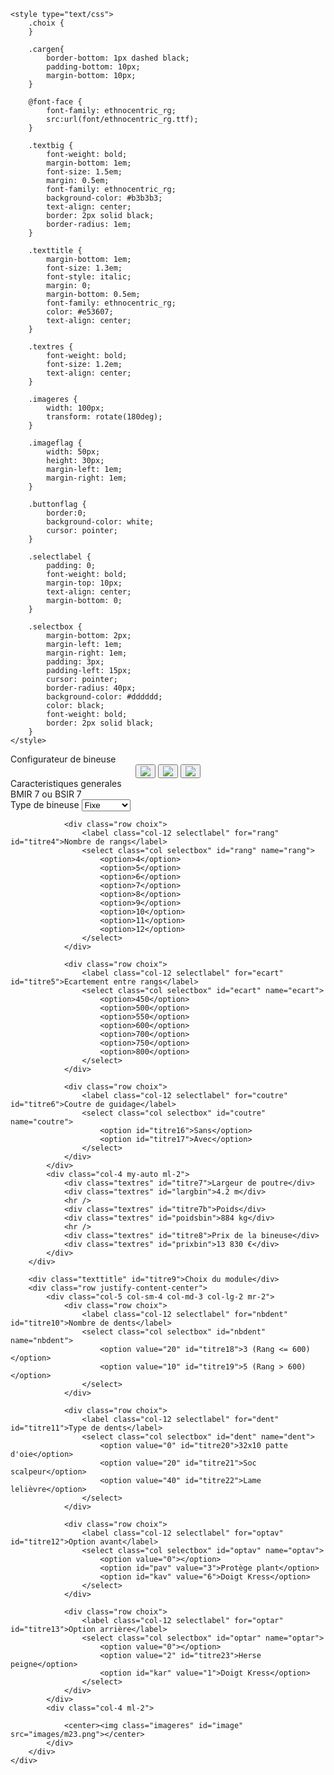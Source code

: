 <!DOCTYPE html>
<html>
<head>
	<meta charset="utf-8">
	<meta name="viewport" content="width=device width, initial-scale=1">
	<title>Configurateur de bineuse</title>
	<link rel="stylesheet" href="https://maxcdn.bootstrapcdn.com/bootstrap/4.0.0/css/bootstrap.min.css" integrity="sha384-Gn5384xqQ1aoWXA+058RXPxPg6fy4IWvTNh0E263XmFcJlSAwiGgFAW/dAiS6JXm" crossorigin="anonymous">
	<script src="https://code.jquery.com/jquery-3.2.1.slim.min.js" integrity="sha384-KJ3o2DKtIkvYIK3UENzmM7KCkRr/rE9/Qpg6aAZGJwFDMVNA/GpGFF93hXpG5KkN" crossorigin="anonymous"></script>
	<script src="https://cdnjs.cloudflare.com/ajax/libs/popper.js/1.12.9/umd/popper.min.js" integrity="sha384-ApNbgh9B+Y1QKtv3Rn7W3mgPxhU9K/ScQsAP7hUibX39j7fakFPskvXusvfa0b4Q" crossorigin="anonymous"></script>
	<script src="https://maxcdn.bootstrapcdn.com/bootstrap/4.0.0/js/bootstrap.min.js" integrity="sha384-JZR6Spejh4U02d8jOt6vLEHfe/JQGiRRSQQxSfFWpi1MquVdAyjUar5+76PVCmYl" crossorigin="anonymous"></script>
	<script src="https://ajax.googleapis.com/ajax/libs/jquery/3.5.0/jquery.min.js"></script>

	<style type="text/css">
		.choix {
		}

		.cargen{
			border-bottom: 1px dashed black;
			padding-bottom: 10px;
			margin-bottom: 10px;
		}

		@font-face {
			font-family: ethnocentric_rg;
			src:url(font/ethnocentric_rg.ttf);
		}

		.textbig {
			font-weight: bold;
			margin-bottom: 1em;
			font-size: 1.5em;
			margin: 0.5em;
			font-family: ethnocentric_rg;
			background-color: #b3b3b3;
			text-align: center;
			border: 2px solid black;
			border-radius: 1em;
		}

		.texttitle {
			margin-bottom: 1em;
			font-size: 1.3em;
			font-style: italic;
			margin: 0;
			margin-bottom: 0.5em;
			font-family: ethnocentric_rg;
			color: #e53607;
			text-align: center;
		}

		.textres {
			font-weight: bold;
			font-size: 1.2em;
			text-align: center;
		}

		.imageres {
			width: 100px;
			transform: rotate(180deg);
		}

		.imageflag {
			width: 50px;
			height: 30px;
			margin-left: 1em;
			margin-right: 1em;
		}

		.buttonflag {
			border:0;
			background-color: white;
			cursor: pointer;
		}

		.selectlabel {
			padding: 0;
			font-weight: bold;
			margin-top: 10px;
			text-align: center;
			margin-bottom: 0;
		}

		.selectbox {
			margin-bottom: 2px;
			margin-left: 1em;
			margin-right: 1em;
			padding: 3px;
			padding-left: 15px;
			cursor: pointer;
			border-radius: 40px;
			background-color: #dddddd;
			color: black;
			font-weight: bold;
			border: 2px solid black;
		}
	</style>

</head>

<body>
	<div class="col mb-3">
		<div class="textbig" id="titre1">Configurateur de bineuse</div>
		<center>
			<button class="buttonflag">
				<img class="imageflag" id="flagfr" src="images/flag-fr.png">
			</button>
			<button class="buttonflag">
				<img class="imageflag" id="flages" src="images/flag-es.png">
			</button>
			<button class="buttonflag">
				<img class="imageflag" id="flagen" src="images/flag-en.png">
			</button>
		</center>
		<div class="texttitle" id="titre2">Caracteristiques generales</div>
		<div class="texttitle" id="nombin">BMIR 7 ou BSIR 7</div>
		<div class="row justify-content-center cargen">
			<div class="col-5 col-sm-4 col-md-3 col-lg-2 my-auto mr-2">
				<div class="row choix">
					<label class="col-12 selectlabel" for="type" id="titre3">Type de bineuse</label>
					<select class="col selectbox" id="type" name="type">
						<option id="titre14">Fixe</option>
						<option id="titre15">Repliable</option>
					</select>
				</div>
				
				<div class="row choix">
					<label class="col-12 selectlabel" for="rang" id="titre4">Nombre de rangs</label>
					<select class="col selectbox" id="rang" name="rang">
						<option>4</option>
						<option>5</option>
						<option>6</option>
						<option>7</option>
						<option>8</option>
						<option>9</option>
						<option>10</option>
						<option>11</option>
						<option>12</option>
					</select>
				</div>
				
				<div class="row choix">
					<label class="col-12 selectlabel" for="ecart" id="titre5">Ecartement entre rangs</label>
					<select class="col selectbox" id="ecart" name="ecart">
						<option>450</option>
						<option>500</option>
						<option>550</option>
						<option>600</option>
						<option>700</option>
						<option>750</option>
						<option>800</option>
					</select>
				</div>

				<div class="row choix">
					<label class="col-12 selectlabel" for="coutre" id="titre6">Coutre de guidage</label>
					<select class="col selectbox" id="coutre" name="coutre">
						<option id="titre16">Sans</option>
						<option id="titre17">Avec</option>
					</select>
				</div>
			</div>
			<div class="col-4 my-auto ml-2">
				<div class="textres" id="titre7">Largeur de poutre</div>
				<div class="textres" id="largbin">4.2 m</div>
				<hr />
				<div class="textres" id="titre7b">Poids</div>
				<div class="textres" id="poidsbin">884 kg</div>
				<hr />
				<div class="textres" id="titre8">Prix de la bineuse</div>
				<div class="textres" id="prixbin">13 830 €</div>
			</div>
		</div>
		
		<div class="texttitle" id="titre9">Choix du module</div>
		<div class="row justify-content-center">
			<div class="col-5 col-sm-4 col-md-3 col-lg-2 mr-2">
				<div class="row choix">
					<label class="col-12 selectlabel" for="nbdent" id="titre10">Nombre de dents</label>
					<select class="col selectbox" id="nbdent" name="nbdent">
						<option value="20" id="titre18">3 (Rang <= 600)</option>
						<option value="10" id="titre19">5 (Rang > 600)</option>
					</select>
				</div>
				
				<div class="row choix">
					<label class="col-12 selectlabel" for="dent" id="titre11">Type de dents</label>
					<select class="col selectbox" id="dent" name="dent">
						<option value="0" id="titre20">32x10 patte d'oie</option>
						<option value="20" id="titre21">Soc scalpeur</option>
						<option value="40" id="titre22">Lame lelièvre</option>
					</select>
				</div>
				
				<div class="row choix">
					<label class="col-12 selectlabel" for="optav" id="titre12">Option avant</label>
					<select class="col selectbox" id="optav" name="optav">
						<option value="0"></option>
						<option id="pav" value="3">Protège plant</option>
						<option id="kav" value="6">Doigt Kress</option>
					</select>
				</div>
				
				<div class="row choix">
					<label class="col-12 selectlabel" for="optar" id="titre13">Option arrière</label>
					<select class="col selectbox" id="optar" name="optar">
						<option value="0"></option>
						<option value="2" id="titre23">Herse peigne</option>
						<option id="kar" value="1">Doigt Kress</option>
					</select>
				</div>
			</div>
			<div class="col-4 ml-2">
				
				<center><img class="imageres" id="image" src="images/m23.png"></center>
			</div>
		</div>
	</div>
</body>
</html>

<script>
	$(document).ready(function(){
		var nb = 0;
		$('#rang').val(7);
		$('#ecart').val(500);
		$('#type').val('Repliable');
		$('#optav').val(3);
		$('select').on('change',function(){
			var poids = 0;
			var poidstot = 0;
			var prix = 0;
			var prixtot = 0;
			$('option').prop('disabled',false);
			var dent = parseInt($('#dent').val());
			var optav = parseInt($('#optav').val());
			var optar = parseInt($('#optar').val());
			var nbdent = parseInt($('#nbdent').val());
			var rang = parseInt($('#rang').val());
			var ecart = parseInt($('#ecart').val());
			var type = $('#type').val();
			var coutre = $('#coutre').val();
			if (dent == 40) {
				if (optav !== 0) {
					$('#optav').val(0);
					optav = 0;
				}
				$('#pav').prop('disabled',true);
				$('#kav').prop('disabled',true);
			} else if (optav == 6) {
				if (optar == 1) {
					$('#optar').val(0);
					optar = 0;
				}
				$('#kar').prop('disabled',true);
			}  else if (optar == 1) {
				if (optav == 6) {
					$('#optav').val(0);
					optav = 0;
				}
				$('#kav').prop('disabled',true);
			}
			nb = dent + optav + optar + nbdent;
			var image = 'images/m'+nb+'.png';
			$('#image').attr('src',image);

			if (nbdent == 10) {
				var nbd = 5;
				var dentmoins = 4;
				prix += 806;
				poids += 51.12;
				var poidsmoins = 5.37;
			} else {
				var nbd = 3;
				var dentmoins = 2;
				prix += 806;
				poids += 48.06;
				var poidsmoins = 2.31;
			}
			if (dent == 0) {
				prix += 92;
				if(nbd == 5){
					prix += 63;
				}
				poids += 3.4 * nbd;
				poidsmoins += 3.4 * dentmoins;
			} else if (dent == 20) {
				prix += 324;
				if(nbd == 5){
					prix += 185;
				}
				poids += 4.15 * nbd;
				poidsmoins += 4.15 * dentmoins;
			} else {
				if (nbd == 5) {
					prix += 616;
					poids += 22.01;
					poidsmoins += 17.86;
				} else {
					prix += 493;
					poids += 13.71;
					poidsmoins += 9.56;
				}
			}
			if (optav == 3){
				prix += 256;
				poids += 16.7;
				poidsmoins += 16.7;
			} else if (optav == 6) {
				prix += 1109;
				poids += 17.15;
				poidsmoins += 17.15;
			}
			if (optar == 1) {
				prix += 1073;
				poids += 22.2;
				poidsmoins += 22.2;
			} else if (optar == 2) {
				if (nbd == 5){
					prix += 191;
					poids += 9.03;
				} else {
					prix += 170;
					poids += 8.31;
				}
			}
			prix *= 100;
			prix = parseInt(prix);
			prix /= 100;
			poids *= 100;
			poids = parseInt(poids);
			poids /= 100;
			

			var larg = ecart * rang / 100;
			larg = parseInt(larg);
			larg += 2;
			larg /= 10;
			if (type == 'Fixe' || type == 'Fija' || type == 'Fixed') {
				var rampe = [3.5,4.2,5,6,6.6,7.4];
				for (var i = 0; i < rampe.length; i++) {
					if (larg <= rampe[i]) {
						larg = rampe[i];
						prixtot = 1391;
						if (larg == 5){
							prixtot += 30*(7-rang);
						}
						i = rampe.length;
					}
				}
				poidstot = parseInt(80.86 + (24.22 * larg) + ((rang + 1) * poids) - poidsmoins);
			} else {
				var rampe = [4.2,5,6,6.6];
				for (var i = 0; i < rampe.length; i++) {
					if (larg <= rampe[i]) {
						larg = rampe[i];
						prixtot = 4312.5 + (68 * larg);
						i = rampe.length;
					}
				}
				poidstot = parseInt(368.92 - (24.22 * (6.6 - larg)) + ((rang + 1) * poids) - poidsmoins);
			}
			prixtot = parseInt(prixtot);
			if (coutre == "Avec" || coutre == 'Con' || coutre == 'With') {
				prixtot += 1226;
				poidstot += 96.36;
				poidstot = parseInt(poidstot);
			}
			prixtot += (rang + 1) * prix;
			prixtot = parseInt(prixtot);
			if(rang > 10){
				prixtot += 403;
			}
			prixtot = parseInt(prixtot);

			if (poidstot >= 1000){
				var mille = parseInt(poidstot/1000);
				var cent = ("000" + (poidstot - (mille * 1000))).slice(-3);
				$('#poidsbin').text(mille + ' ' + cent + ' kg');
			} else {
				$('#poidsbin').text(poidstot + ' kg');
			}

			$('#largbin').text(larg+' m');
			if (((type == 'Fixe' || type == 'Fija' || type == 'Fixed') && larg > 7.4) || ((type == 'Repliable' || type == 'Plegable' || type == 'Folding') && larg > 6.6)) {
				if (type == 'Fixe' || type == 'Repliable') {
					$('#prixbin').text('Nous consulter');
				}
				if (type == 'Fija' || type == 'Plegable') {
					$('#prixbin').text('Contáctenos');
				}
				if (type == 'Fixed' || type == 'Folding') {
					$('#prixbin').text('Contact us');
				}
			} else {
				if (prixtot >= 1000){
					var milleprixtot = parseInt(prixtot/1000);
					var centprixtot = ("000" + (prixtot - (milleprixtot * 1000))).slice(-3);
					$('#prixbin').text(milleprixtot + ' ' + centprixtot + ' €');
				} else {
					$('#prixbin').text(prixtot + ' €');
				}
			}

			if(ecart >= 600){
				if(type == 'Fixe'){
					$('#nombin').text('BLI ' + rang);
				} else {
					$('#nombin').text('BLIR ' + rang);
				}
			} else {
				if(type == 'Fixe'){
					$('#nombin').text('BMI ' + rang + ' ou BSI ' + rang);
				} else {
					$('#nombin').text('BMIR ' + rang + ' ou BSIR ' + rang);
				}
			}

		});
		$('#flagfr').on('click',function(){
			$('#titre1').text('Configurateur de bineuse');
			$('#titre2').text('Caracteristiques generales');
			$('#titre3').text('Type de bineuse');
			$('#titre4').text('Nombre de rangs');
			$('#titre5').text('Ecartement entre rangs');
			$('#titre6').text('Coutre de guidage');
			$('#titre7').text('Largeur de poutre');
			$('#titre7b').text('Poids');
			$('#titre8').text('Prix de la bineuse');
			$('#titre9').text('Choix du module');
			$('#titre10').text('Nombre de dents');
			$('#titre11').text('Type de dents');
			$('#titre12').text('Option avant');
			$('#titre13').text('Option arrière');
			$('#titre14').text('Fixe');
			$('#titre15').text('Repliable');
			$('#titre16').text('Sans');
			$('#titre17').text('Avec');
			$('#titre18').text('3 (Rang <= 600)');
			$('#titre19').text('5 (Rang > 600)');
			$('#titre20').text("32x10 patte d'oie");
			$('#titre21').text('Soc scalpeur');
			$('#titre22').text('Lame lelièvre');
			$('#titre23').text('Herse peigne');
			$('#pav').text('Protège plant');
			$('#kav').text('Doigt Kress');
			$('#kar').text('Doigt Kress');
			var prixbin = $('#prixbin').text();
			if (prixbin == 'Contáctenos' || prixbin == 'Contact us') {
				$('#prixbin').text('Nous consulter');
			}
		});
		$('#flages').on('click',function(){
			$('#titre1').text('Configurador de binadora');
			$('#titre2').text('Principales características');
			$('#titre3').text('Tipo de la binadora');
			$('#titre4').text('Número de filas');
			$('#titre5').text('Separación entre filas');
			$('#titre6').text('Cuchillas de guía');
			$('#titre7').text('Anchura de la viga');
			$('#titre7b').text('Peso');
			$('#titre8').text('Precio de la binadora');
			$('#titre9').text('Selección de los módulos');
			$('#titre10').text('Número de brazos');
			$('#titre11').text('Tipo de brazos');
			$('#titre12').text('Opción delantera');
			$('#titre13').text('Opción trasera');
			$('#titre14').text('Fija');
			$('#titre15').text('Plegable');
			$('#titre16').text('Sin');
			$('#titre17').text('Con');
			$('#titre18').text('3 (Filas <= 600)');
			$('#titre19').text('5 (Filas > 600)');
			$('#titre20').text("32x10 pata de ganso");
			$('#titre21').text('Rejas tipo golondrina');
			$('#titre22').text('Láminas relieve');
			$('#titre23').text('Peine trasero');
			$('#pav').text('Protector de plantas');
			$('#kav').text('Dedos Kress');
			$('#kar').text('Dedos Kress');
			var prixbin = $('#prixbin').text();
			if (prixbin == 'Nous consulter' || prixbin == 'Contact us') {
				$('#prixbin').text('Contáctenos');
			}
		});
		$('#flagen').on('click',function(){
			$('#titre1').text('Cultivator configurator');
			$('#titre2').text('Main features');
			$('#titre3').text('Cultivator model');
			$('#titre4').text('Number of rows');
			$('#titre5').text('Inter row spacing');
			$('#titre6').text('Disc coulter');
			$('#titre7').text('Width');
			$('#titre7b').text('Weight');
			$('#titre8').text('Cultivator price');
			$('#titre9').text('Unit selection');
			$('#titre10').text('Number of tines');
			$('#titre11').text('Type of tines');
			$('#titre12').text('Front option');
			$('#titre13').text('Back option');
			$('#titre14').text('Fixed');
			$('#titre15').text('Folding');
			$('#titre16').text('Without');
			$('#titre17').text('With');
			$('#titre18').text('3 (Rows <= 600)');
			$('#titre19').text('5 (Rows > 600)');
			$('#titre20').text("32x10 duckfoot");
			$('#titre21').text('Shovel');
			$('#titre22').text('Lelièvre blade');
			$('#titre23').text('Following harrow');
			$('#pav').text('Plant protection disc');
			$('#kav').text('Kress fingerweeder');
			$('#kar').text('Kress fingerweeder');
			var prixbin = $('#prixbin').text();
			if (prixbin == 'Contáctenos' || prixbin == 'Nous consulter') {
				$('#prixbin').text('Contact us');
			}
		});
	});
</script>
